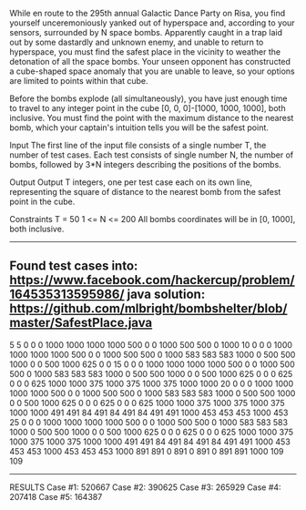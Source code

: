 ﻿While en route to the 295th annual Galactic Dance Party on Risa, you find yourself unceremoniously yanked out of hyperspace and, according to your sensors, surrounded by N space bombs. Apparently caught in a trap laid out by some dastardly and unknown enemy, and unable to return to hyperspace, you must find the safest place in the vicinity to weather the detonation of all the space bombs. Your unseen opponent has constructed a cube-shaped space anomaly that you are unable to leave, so your options are limited to points within that cube.

Before the bombs explode (all simultaneously), you have just enough time to travel to any integer point in the cube [0, 0, 0]-[1000, 1000, 1000], both inclusive. You must find the point with the maximum distance to the nearest bomb, which your captain's intuition tells you will be the safest point.

Input
The first line of the input file consists of a single number T, the number of test cases. Each test consists of single number N, the number of bombs, followed by 3*N integers describing the positions of the bombs.

Output
Output T integers, one per test case each on its own line, representing the square of distance to the nearest bomb from the safest point in the cube.

Constraints
T = 50
1 <= N <= 200
All bombs coordinates will be in [0, 1000], both inclusive.

-----------------------------------------------------

Found test cases into: https://www.facebook.com/hackercup/problem/164535313595986/
java solution: https://github.com/mlbright/bombshelter/blob/master/SafestPlace.java
----------------------------------------------------
5
5
0 0 0
1000 1000 1000
1000 500 0
0 1000 500
500 0 1000
10
0 0 0
1000 1000 1000
1000 500 0
0 1000 500
500 0 1000
583 583 583
1000 0 500
500 1000 0
0 500 1000
625 0 0
15
0 0 0
1000 1000 1000
1000 500 0
0 1000 500
500 0 1000
583 583 583
1000 0 500
500 1000 0
0 500 1000
625 0 0
0 625 0
0 0 625
1000 1000 375
1000 375 1000
375 1000 1000
20
0 0 0
1000 1000 1000
1000 500 0
0 1000 500
500 0 1000
583 583 583
1000 0 500
500 1000 0
0 500 1000
625 0 0
0 625 0
0 0 625
1000 1000 375
1000 375 1000
375 1000 1000
491 491 84
491 84 491
84 491 491
1000 453 453
453 1000 453
25
0 0 0
1000 1000 1000
1000 500 0
0 1000 500
500 0 1000
583 583 583
1000 0 500
500 1000 0
0 500 1000
625 0 0
0 625 0
0 0 625
1000 1000 375
1000 375 1000
375 1000 1000
491 491 84
491 84 491
84 491 491
1000 453 453
453 1000 453
453 453 1000
891 891 0
891 0 891
0 891 891
1000 109 109

---------------------
RESULTS
Case #1: 520667
Case #2: 390625
Case #3: 265929
Case #4: 207418
Case #5: 164387